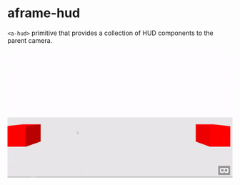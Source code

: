 # aframe-hud

`<a-hud>` primitive that provides a collection of HUD components to the parent camera.

![Tracking HUD Component in Action](https://raw.githubusercontent.com/pookage/aframe-hud/master/assets/demo.gif)